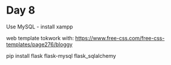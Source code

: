 # Day 8


Use MySQL - install xampp

web template tokwork with: https://www.free-css.com/free-css-templates/page276/bloggy


pip install flask flask-mysql flask_sqlalchemy